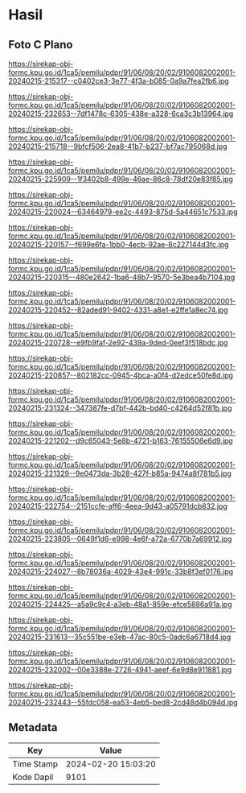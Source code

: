 # Hasil

## Foto C Plano

https://sirekap-obj-formc.kpu.go.id/1ca5/pemilu/pdpr/91/06/08/20/02/9106082002001-20240215-215317--c0402ce3-3e77-4f3a-b085-0a9a7fea2fb6.jpg

https://sirekap-obj-formc.kpu.go.id/1ca5/pemilu/pdpr/91/06/08/20/02/9106082002001-20240215-232653--7df1478c-6305-438e-a328-6ca3c3b13964.jpg

https://sirekap-obj-formc.kpu.go.id/1ca5/pemilu/pdpr/91/06/08/20/02/9106082002001-20240215-215718--9bfcf506-2ea8-41b7-b237-bf7ac795068d.jpg

https://sirekap-obj-formc.kpu.go.id/1ca5/pemilu/pdpr/91/06/08/20/02/9106082002001-20240215-225909--1f3402b8-499e-46ae-86c8-78df20e83f85.jpg

https://sirekap-obj-formc.kpu.go.id/1ca5/pemilu/pdpr/91/06/08/20/02/9106082002001-20240215-220024--63464979-ee2c-4493-875d-5a44651c7533.jpg

https://sirekap-obj-formc.kpu.go.id/1ca5/pemilu/pdpr/91/06/08/20/02/9106082002001-20240215-220157--f699e6fa-1bb0-4ecb-92ae-8c227144d3fc.jpg

https://sirekap-obj-formc.kpu.go.id/1ca5/pemilu/pdpr/91/06/08/20/02/9106082002001-20240215-220315--480e2642-1ba6-48b7-9570-5e3bea4b7104.jpg

https://sirekap-obj-formc.kpu.go.id/1ca5/pemilu/pdpr/91/06/08/20/02/9106082002001-20240215-220452--82aded91-9402-4331-a8e1-e2ffe1a8ec74.jpg

https://sirekap-obj-formc.kpu.go.id/1ca5/pemilu/pdpr/91/06/08/20/02/9106082002001-20240215-220728--e9fb9faf-2e92-439a-9ded-0eef3f518bdc.jpg

https://sirekap-obj-formc.kpu.go.id/1ca5/pemilu/pdpr/91/06/08/20/02/9106082002001-20240215-220857--802182cc-0945-4bca-a0f4-d2edce50fe8d.jpg

https://sirekap-obj-formc.kpu.go.id/1ca5/pemilu/pdpr/91/06/08/20/02/9106082002001-20240215-231324--347387fe-d7bf-442b-bd40-c4264d52f81b.jpg

https://sirekap-obj-formc.kpu.go.id/1ca5/pemilu/pdpr/91/06/08/20/02/9106082002001-20240215-221202--d9c65043-5e8b-4721-b163-76155506e6d9.jpg

https://sirekap-obj-formc.kpu.go.id/1ca5/pemilu/pdpr/91/06/08/20/02/9106082002001-20240215-221329--9e0473da-3b28-427f-b85a-9474a8f781b5.jpg

https://sirekap-obj-formc.kpu.go.id/1ca5/pemilu/pdpr/91/06/08/20/02/9106082002001-20240215-222754--2151ccfe-aff6-4eea-9d43-a05791dcb832.jpg

https://sirekap-obj-formc.kpu.go.id/1ca5/pemilu/pdpr/91/06/08/20/02/9106082002001-20240215-223805--0649f1d6-e998-4e6f-a72a-6770b7a69912.jpg

https://sirekap-obj-formc.kpu.go.id/1ca5/pemilu/pdpr/91/06/08/20/02/9106082002001-20240215-224027--8b78036a-4029-43e4-991c-33b8f3ef0176.jpg

https://sirekap-obj-formc.kpu.go.id/1ca5/pemilu/pdpr/91/06/08/20/02/9106082002001-20240215-224425--a5a9c9c4-a3eb-48a1-859e-efce5886a91a.jpg

https://sirekap-obj-formc.kpu.go.id/1ca5/pemilu/pdpr/91/06/08/20/02/9106082002001-20240215-231613--35c551be-e3eb-47ac-80c5-0adc6a6718d4.jpg

https://sirekap-obj-formc.kpu.go.id/1ca5/pemilu/pdpr/91/06/08/20/02/9106082002001-20240215-232002--00e3388e-2726-4941-aeef-6e9d8e911881.jpg

https://sirekap-obj-formc.kpu.go.id/1ca5/pemilu/pdpr/91/06/08/20/02/9106082002001-20240215-232443--55fdc058-ea53-4eb5-bed8-2cd48d4b094d.jpg


## Metadata

| Key        | Value               |
| ---------- | ------------------- |
| Time Stamp | 2024-02-20 15:03:20 |
| Kode Dapil | 9101                |



